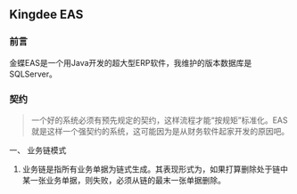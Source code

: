 ## Kingdee EAS

### 前言

金蝶EAS是一个用Java开发的超大型ERP软件，我维护的版本数据库是SQLServer。

### 契约

> 一个好的系统必须有预先规定的契约，这样流程才能“按规矩”标准化。EAS就是这样一个强契约的系统，这可能因为是从财务软件起家开发的原因吧。

一、 业务链模式
  1. 业务链是指所有业务单据为链式生成。其表现形式为，如果打算删除处于链中某一张业务单据，则失败，必须从链的最末一张单据删除。
